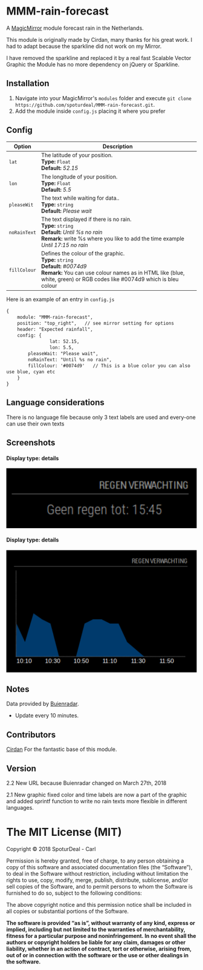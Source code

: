 # MMM-rain-forecast
A <a href="https://github.com/MichMich/MagicMirror">MagicMirror</a> module forecast rain in the Netherlands.

This module is originally made by Cirdan, many thanks for his great work.
I had to adapt because the sparkline did not work on my Mirror.

I have removed the sparkline and replaced it by a real fast Scalable Vector Graphic
the Module has no more dependency on jQuery or Sparkline.


## Installation
1. Navigate into your MagicMirror's `modules` folder and execute `git clone https://github.com/spoturdeal/MMM-rain-forecast.git`.
2. Add the module inside `config.js` placing it where you prefer 


## Config


|Option|Description|
|---|---|
|`lat`|The latitude of your position.<br>**Type:** `Float`<br>**Default:** <i>52.15</i>|
|`lon`|The longitude of your position.<br>**Type:** `Float`<br>**Default:** <i>5.5</i>|
|`pleaseWit`| The text while waiting for data.. <br>**Type:** `string`<br>**Default:** <i>Please wait</i>
|`noRainText`| The text displayed if there is no rain. <br>**Type:** `string`<br>**Default:** <i>Until %s no rain</i><br>**Remark:** write %s where you like to add the time example <i>Until 17:15 no rain </i>
|`fillColour`| Defines the colour of the graphic. <br>**Type:** `string`<br>**Default:** <i>#0074d9</i><br>**Remark:** You can use colour names as in HTML like (blue, white, green) or RGB codes like #0074d9 which is bleu colour

Here is an example of an entry in `config.js`
```
{
	module: "MMM-rain-forecast",
	position: "top_right",   // see mirror setting for options
	header: "Expected rainfall", 
	config: {   
                lat: 52.15,
                lon: 5.5,				
		pleaseWait: "Please wait",
		noRainText: "Until %s no rain",
		fillColour: '#0074d9'   // This is a blue color you can also use blue, cyan etc
	}
}
```
## Language considerations
There is no language file because only 3 text labels are used and every-one can use their own texts

## Screenshots
#### Display type: details
![Screenshot of detail mode](/logoNorain.png?raw=true "No rain")

#### Display type: details 
![Screenshot of detail mode](/logoRain.png?raw=true "Predicted rain")


## Notes
Data provided by <a href="https://www.buienradar.nl/">Buienradar</a>.
- Update every 10 minutes.

## Contributors

<a href="https://github.com/73cirdan/MMM-rainfc">Cirdan</a> For the fantastic base of this module.

## Version

2.2 New URL because Buienradar changed on March 27th, 2018

2.1 New graphic fixed color and time labels are now a part of the graphic and added sprintf function to write no rain texts more flexible in different languages.


The MIT License (MIT)
=====================

Copyright © 2018 SpoturDeal - Carl 

Permission is hereby granted, free of charge, to any person
obtaining a copy of this software and associated documentation
files (the “Software”), to deal in the Software without
restriction, including without limitation the rights to use,
copy, modify, merge, publish, distribute, sublicense, and/or sell
copies of the Software, and to permit persons to whom the
Software is furnished to do so, subject to the following
conditions:

The above copyright notice and this permission notice shall be
included in all copies or substantial portions of the Software.

**The software is provided “as is”, without warranty of any kind, express or implied, including but not limited to the warranties of merchantability,
fitness for a particular purpose and noninfringement. In no event shall the authors or copyright holders be liable for any claim, damages or other liability,
whether in an action of contract, tort or otherwise, arising from, out of or in connection with the software or the use or other dealings in the software.**
